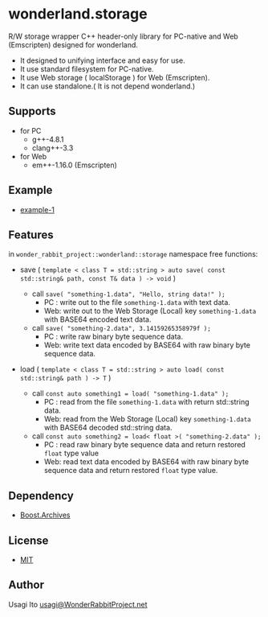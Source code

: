 wonderland.storage
==================

R/W storage wrapper C++ header-only library for PC-native and Web (Emscripten) designed for wonderland.

- It designed to unifying interface and easy for use.
- It use standard filesystem for PC-native.
- It use Web storage ( localStorage ) for Web (Emscripten).
- It can use standalone.( It is not depend wonderland.)

## Supports

- for PC
    - g++-4.8.1
    - clang++-3.3
- for Web
    - em++-1.16.0 (Emscripten)

## Example

- [example-1](example/example-1/main.cxx)

## Features

in `wonder_rabbit_project::wonderland::storage` namespace free functions:

- save ( `template < class T = std::string > auto save( const std::string& path, const T& data ) -> void` )
    - call `save( "something-1.data", "Hello, string data!" );`
        - PC : write out to the file `something-1.data` with text data.
        - Web: write out to the Web Storage (Local) key `something-1.data` with BASE64 encoded text data.
    - call `save( "something-2.data", 3.14159265358979f );`
        - PC : write raw binary byte sequence data.
        - Web: write text data encoded by BASE64 with raw binary byte sequence data. 

- load ( `template < class T = std::string > auto load( const std::string& path ) -> T` )
    - call `const auto something1 = load( "something-1.data" );`
        - PC : read from the file `something-1.data` with return std::string data.
        - Web: read from the Web Storage (Local) key `something-1.data` with BASE64 decoded std::string data.
    - call `const auto something2 = load< float >( "something-2.data" );`
        - PC : read raw binary byte sequence data and return restored `float` type value
        - Web: read text data encoded by BASE64 with raw binary byte sequence data and return restored `float` type value.

## Dependency

- [Boost.Archives](http://www.boost.org/doc/libs/1_55_0/libs/serialization/doc/archives.html)

## License

- [MIT](LICENSE)

## Author

Usagi Ito <usagi@WonderRabbitProject.net>